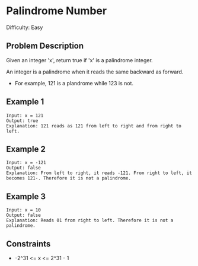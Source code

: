# Palindrome Number

Difficulty: Easy

## Problem Description
Given an integer 'x', return true if 'x' is a palindrome integer.

An integer is a palindrome when it reads the same backward as forward.

* For example, 121 is a plandrome while 123 is not.

## Example 1

```
Input: x = 121
Output: true
Explanation: 121 reads as 121 from left to right and from right to left.
```

## Example 2

```
Input: x = -121
Output: false
Explanation: From left to right, it reads -121. From right to left, it becomes 121-. Therefore it is not a palindrome.
```

## Example 3

```
Input: x = 10
Output: false
Explanation: Reads 01 from right to left. Therefore it is not a palindrome.
```

## Constraints

* -2^31 <= x <= 2^31 - 1